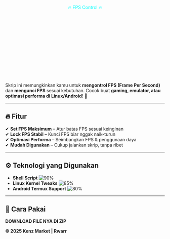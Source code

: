 <p align="center">
  <font color="cyan">🔥 FPS Control 🔥</font>
</p>

<p align="center">
  <img src="https://files.catbox.moe/eidwv9.jpg" width="200" height="200" style="mask-image: url(circle.svg); -webkit-mask-image: url(circle.svg);">
</p>

Skrip ini memungkinkan kamu untuk **mengontrol FPS (Frame Per Second)** dan **mengunci FPS** sesuai kebutuhan. Cocok buat **gaming, emulator, atau optimasi performa di Linux/Android**! 🚀  

---

## 🔥 Fitur  
✔ **Set FPS Maksimum** – Atur batas FPS sesuai keinginan  
✔ **Lock FPS Stabil** – Kunci FPS biar nggak naik-turun  
✔ **Optimasi Performa** – Seimbangkan FPS & penggunaan daya  
✔ **Mudah Digunakan** – Cukup jalankan skrip, tanpa ribet  

---

## ⚙ Teknologi yang Digunakan  
- **Shell Script** ![90%](https://progress-bar.dev/90/)  
- **Linux Kernel Tweaks** ![85%](https://progress-bar.dev/85/)  
- **Android Termux Support** ![80%](https://progress-bar.dev/80/)  

---

## 🚀 Cara Pakai
**DOWNLOAD FILE NYA DI ZIP**

**© 2025 Kenz Market | Rwarr**
